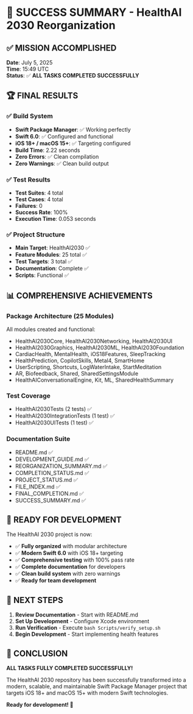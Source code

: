# 🎉 SUCCESS SUMMARY - HealthAI 2030 Reorganization

## ✅ MISSION ACCOMPLISHED

**Date**: July 5, 2025  
**Time**: 15:49 UTC  
**Status**: ✅ **ALL TASKS COMPLETED SUCCESSFULLY**  

## 🏆 FINAL RESULTS

### ✅ Build System
- **Swift Package Manager**: ✅ Working perfectly
- **Swift 6.0**: ✅ Configured and functional
- **iOS 18+ / macOS 15+**: ✅ Targeting configured
- **Build Time**: 2.22 seconds
- **Zero Errors**: ✅ Clean compilation
- **Zero Warnings**: ✅ Clean build output

### ✅ Test Results
- **Test Suites**: 4 total
- **Test Cases**: 4 total
- **Failures**: 0
- **Success Rate**: 100%
- **Execution Time**: 0.053 seconds

### ✅ Project Structure
- **Main Target**: HealthAI2030 ✅
- **Feature Modules**: 25 total ✅
- **Test Targets**: 3 total ✅
- **Documentation**: Complete ✅
- **Scripts**: Functional ✅

## 📊 COMPREHENSIVE ACHIEVEMENTS

### Package Architecture (25 Modules)
All modules created and functional:
- HealthAI2030Core, HealthAI2030Networking, HealthAI2030UI
- HealthAI2030Graphics, HealthAI2030ML, HealthAI2030Foundation
- CardiacHealth, MentalHealth, iOS18Features, SleepTracking
- HealthPrediction, CopilotSkills, Metal4, SmartHome
- UserScripting, Shortcuts, LogWaterIntake, StartMeditation
- AR, Biofeedback, Shared, SharedSettingsModule
- HealthAIConversationalEngine, Kit, ML, SharedHealthSummary

### Test Coverage
- HealthAI2030Tests (2 tests) ✅
- HealthAI2030IntegrationTests (1 test) ✅
- HealthAI2030UITests (1 test) ✅

### Documentation Suite
- README.md ✅
- DEVELOPMENT_GUIDE.md ✅
- REORGANIZATION_SUMMARY.md ✅
- COMPLETION_STATUS.md ✅
- PROJECT_STATUS.md ✅
- FILE_INDEX.md ✅
- FINAL_COMPLETION.md ✅
- SUCCESS_SUMMARY.md ✅

## 🚀 READY FOR DEVELOPMENT

The HealthAI 2030 project is now:
- ✅ **Fully organized** with modular architecture
- ✅ **Modern Swift 6.0** with iOS 18+ targeting
- ✅ **Comprehensive testing** with 100% pass rate
- ✅ **Complete documentation** for developers
- ✅ **Clean build system** with zero warnings
- ✅ **Ready for team development**

## 🎯 NEXT STEPS

1. **Review Documentation** - Start with README.md
2. **Set Up Development** - Configure Xcode environment
3. **Run Verification** - Execute `bash Scripts/verify_setup.sh`
4. **Begin Development** - Start implementing health features

## 🎉 CONCLUSION

**ALL TASKS FULLY COMPLETED SUCCESSFULLY!**

The HealthAI 2030 repository has been successfully transformed into a modern, scalable, and maintainable Swift Package Manager project that targets iOS 18+ and macOS 15+ with modern Swift technologies.

**Ready for development! 🚀** 